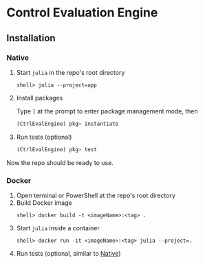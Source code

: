 # Control Evaluation Engine

## Installation

### Native
1. Start `julia` in the repo's root directory
    ```shell
    shell> julia --project=app
    ```
1. Install packages

    Type `]` at the prompt to enter package management mode, then
    ```julia
    (CtrlEvalEngine) pkg> instantiate
    ```
1. Run tests (optional)
    ```julia
    (CtrlEvalEngine) pkg> test
    ```

Now the repo should be ready to use.

### Docker
1. Open terminal or PowerShell at the repo's root directory
1. Build Docker image
    ```shell
    shell> docker build -t <imageName>:<tag> .
    ```
1. Start `julia` inside a container
    ```shell
    shell> docker run -it <imageName>:<tag> julia --project=.
    ```
1. Run tests (optional, similar to [Native](#Native))
